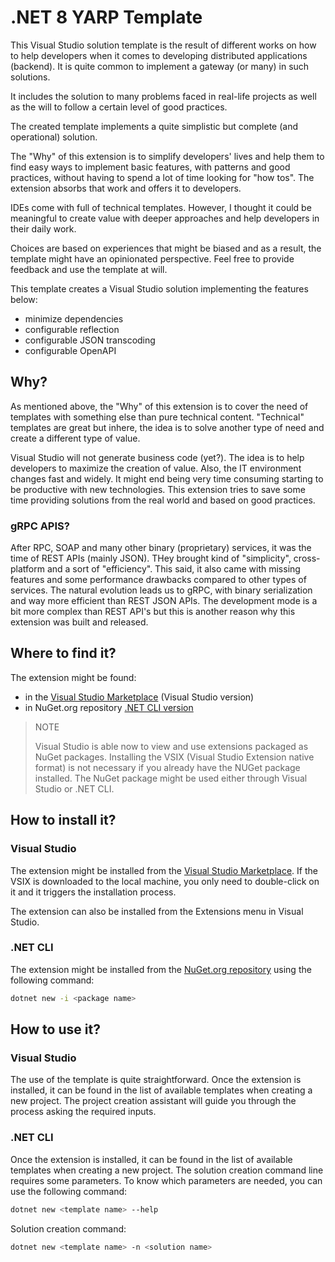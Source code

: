 # .NET 8 YARP Template

This Visual Studio solution template is the result of different works on how to help developers when it comes to developing distributed applications (backend). It is quite common to implement a gateway (or many) in such solutions.

It includes the solution to many problems faced in real-life projects as well as the will to follow a certain level of good practices.

The created template implements a quite simplistic but complete (and operational) solution.

The "Why" of this extension is to simplify developers' lives and help them to find easy ways to implement basic features, with patterns and good practices, without having to spend a lot of time looking for "how tos". The extension absorbs that work and offers it to developers.

IDEs come with full of technical templates. However, I thought it could be meaningful to create value with deeper approaches and help developers in their daily work.

Choices are based on experiences that might be biased and as a result, the template might have an opinionated perspective.
Feel free to provide feedback and use the template at will.

This template creates a Visual Studio solution implementing the features below:
 - minimize dependencies
 - configurable reflection
 - configurable JSON transcoding
 - configurable OpenAPI


## Why?

As mentioned above, the "Why" of this extension is to cover the need of templates with something else than pure technical content. "Technical" templates are great but inhere, the idea is to solve another type of need and create a different type of value.

Visual Studio will not generate business code (yet?). The idea is to help developers to maximize the creation of value.
Also, the IT environment changes fast and widely. It might end being very time consuming starting to be productive with new technologies. This extension tries to save some time providing solutions from the real world and based on good practices.


### gRPC APIS?

After RPC, SOAP and many other binary (proprietary) services, it was the time of REST APIs (mainly JSON).
THey brought kind of "simplicity", cross-platform and a sort of "efficiency". This said, it also came with missing features and some performance drawbacks compared to other types of services.
The natural evolution leads us to gRPC, with binary serialization and way more efficient than REST JSON APIs.
The development mode is a bit more complex than REST API's but this is another reason why this extension was built and released.

## Where to find it?

The extension might be found:
 - in the [Visual Studio Marketplace](https://marketplace.visualstudio.com/items?itemName=JonMikelInza.DotNet8gRPCAPIVSTemplate?WT.mc_id=AZ-MVP-5004280) (Visual Studio version)
 - in NuGet.org repository [.NET CLI version](https://www.nuget.org/packages/JMI.DotNet8.GRPC.API.Template.CSharp/?WT.mc_id=AZ-MVP-5004280)

> NOTE
>
> Visual Studio is able now to view and use extensions packaged as NuGet packages. Installing the VSIX (Visual Studio Extension native format) is not necessary if you already have the NUGet package installed.
> The NuGet package might be used either through Visual Studio or .NET CLI.

## How to install it?

### Visual Studio

The extension might be installed from the [Visual Studio Marketplace](https://marketplace.visualstudio.com/items?itemName=JonMikelInza.DotNet8gRPCAPIVSTemplate?WT.mc_id=AZ-MVP-5004280).
If the VSIX is downloaded to the local machine, you only need to double-click on it and it triggers the installation process.

The extension can also be installed from the Extensions menu in Visual Studio.

### .NET CLI

The extension might be installed from the [NuGet.org repository](https://www.nuget.org/packages/JMI.DotNet8.GRPC.API.Template.CSharp/?WT.mc_id=AZ-MVP-5004280) using the following command:

```bash
dotnet new -i <package name>
```

## How to use it?

### Visual Studio

The use of the template is quite straightforward.
Once the extension is installed, it can be found in the list of available templates when creating a new project.
The project creation assistant will guide you through the process asking the required inputs.
 
### .NET CLI

Once the extension is installed, it can be found in the list of available templates when creating a new project.
The solution creation command line requires some parameters.
To know which parameters are needed, you can use the following command:

```bash
dotnet new <template name> --help
```

Solution creation command:

```bash
dotnet new <template name> -n <solution name>
```